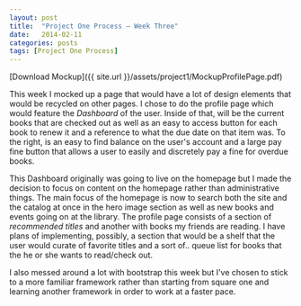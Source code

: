 ```yaml
---
layout: post
title:  "Project One Process – Week Three"
date:   2014-02-11
categories: posts
tags: [Project One Process]
---
```


[Download Mockup]({{ site.url }}/assets/project1/MockupProfilePage.pdf)<br />
  
  
This week I mocked up a page that would have a lot of design elements that would be recycled on other pages. I chose to do the profile page which would feature the *Dashboard* of the user. Inside of that, will be the current books that are checked out as well as an easy to access button for each book to renew it and a reference to what the due date on that item was. To the right, is an easy to find balance on the user's account and a large pay fine button that allows a user to easily and discretely pay a fine for overdue books.   
  
  
This Dashboard originally was going to live on the homepage but I made the decision to focus on content on the homepage rather than administrative things. The main focus of the homepage is now to search both the site and the catalog at once in the hero image section as well as new books and events going on at the library. The profile page consists of a section of *recommended titles* and another with books my friends are reading. I have plans of implementing, possibly, a section that would be a shelf that the user would curate of favorite titles and a sort of.. queue list for books that the he or she wants to read/check out.

I also messed around a lot with bootstrap this week but I've chosen to stick to a more familiar framework rather than starting from square one and learning another framework in order to work at a faster pace.  
